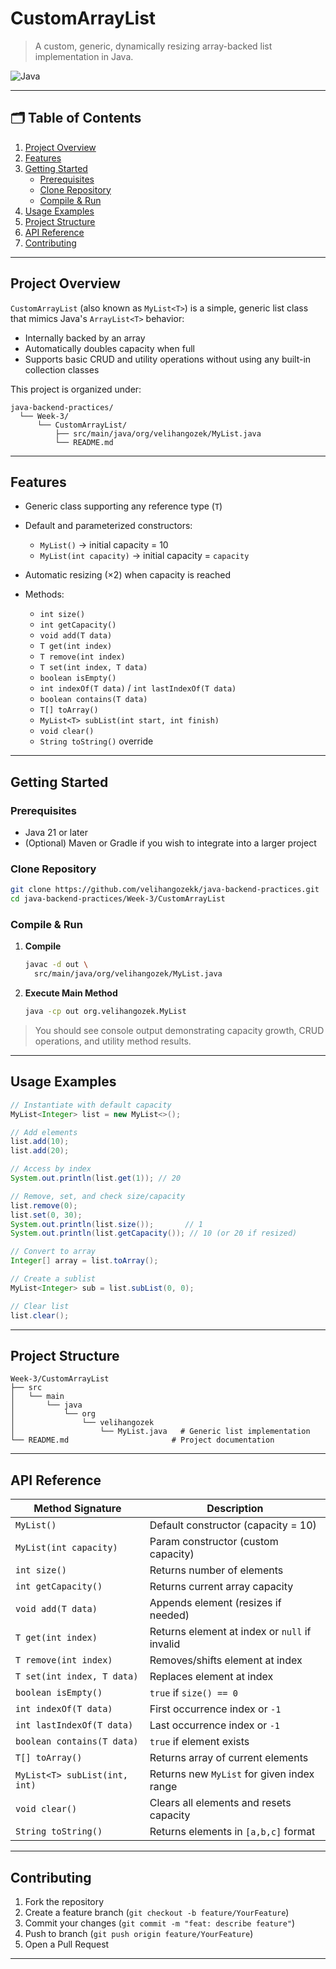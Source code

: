 # CustomArrayList

> A custom, generic, dynamically resizing array-backed list implementation in Java.

![Java](https://img.shields.io/badge/Java-21-purple.svg)

---

## 🗂️ Table of Contents

1. [Project Overview](#project-overview)
2. [Features](#features)
3. [Getting Started](#getting-started)
   * [Prerequisites](#prerequisites)
   * [Clone Repository](#clone-repository)
   * [Compile & Run](#compile--run)
4. [Usage Examples](#usage-examples)
5. [Project Structure](#project-structure)
6. [API Reference](#api-reference)
7. [Contributing](#contributing)

---

## Project Overview

`CustomArrayList` (also known as `MyList<T>`) is a simple, generic list class that mimics Java's `ArrayList<T>` behavior:

* Internally backed by an array
* Automatically doubles capacity when full
* Supports basic CRUD and utility operations without using any built-in collection classes

This project is organized under:

```
java-backend-practices/
  └── Week-3/
      └── CustomArrayList/
          ├── src/main/java/org/velihangozek/MyList.java
          └── README.md
```

---

## Features

* Generic class supporting any reference type (`T`)
* Default and parameterized constructors:

  * `MyList()` → initial capacity = 10
  * `MyList(int capacity)` → initial capacity = `capacity`
* Automatic resizing (×2) when capacity is reached
* Methods:

  * `int size()`
  * `int getCapacity()`
  * `void add(T data)`
  * `T get(int index)`
  * `T remove(int index)`
  * `T set(int index, T data)`
  * `boolean isEmpty()`
  * `int indexOf(T data)` / `int lastIndexOf(T data)`
  * `boolean contains(T data)`
  * `T[] toArray()`
  * `MyList<T> subList(int start, int finish)`
  * `void clear()`
  * `String toString()` override

---

## Getting Started

### Prerequisites

* Java 21 or later
* (Optional) Maven or Gradle if you wish to integrate into a larger project

### Clone Repository

```bash
git clone https://github.com/velihangozekk/java-backend-practices.git
cd java-backend-practices/Week-3/CustomArrayList
```

### Compile & Run

1. **Compile**

   ```bash
   javac -d out \
     src/main/java/org/velihangozek/MyList.java
   ```
2. **Execute Main Method**

   ```bash
   java -cp out org.velihangozek.MyList
   ```

> You should see console output demonstrating capacity growth, CRUD operations, and utility method results.

---

## Usage Examples

```java
// Instantiate with default capacity
MyList<Integer> list = new MyList<>();

// Add elements
list.add(10);
list.add(20);

// Access by index
System.out.println(list.get(1)); // 20

// Remove, set, and check size/capacity
list.remove(0);
list.set(0, 30);
System.out.println(list.size());       // 1
System.out.println(list.getCapacity()); // 10 (or 20 if resized)

// Convert to array
Integer[] array = list.toArray();

// Create a sublist
MyList<Integer> sub = list.subList(0, 0);

// Clear list
list.clear();
```

---

## Project Structure

```
Week-3/CustomArrayList
├── src
│   └── main
│       └── java
│           └── org
│               └── velihangozek
│                   └── MyList.java   # Generic list implementation
└── README.md                       # Project documentation
```

---

## API Reference

| Method Signature              | Description                                   |
| ----------------------------- | --------------------------------------------- |
| `MyList()`                    | Default constructor (capacity = 10)           |
| `MyList(int capacity)`        | Param constructor (custom capacity)           |
| `int size()`                  | Returns number of elements                    |
| `int getCapacity()`           | Returns current array capacity                |
| `void add(T data)`            | Appends element (resizes if needed)           |
| `T get(int index)`            | Returns element at index or `null` if invalid |
| `T remove(int index)`         | Removes/shifts element at index               |
| `T set(int index, T data)`    | Replaces element at index                     |
| `boolean isEmpty()`           | `true` if `size() == 0`                       |
| `int indexOf(T data)`         | First occurrence index or `-1`                |
| `int lastIndexOf(T data)`     | Last occurrence index or `-1`                 |
| `boolean contains(T data)`    | `true` if element exists                      |
| `T[] toArray()`               | Returns array of current elements             |
| `MyList<T> subList(int, int)` | Returns new `MyList` for given index range    |
| `void clear()`                | Clears all elements and resets capacity       |
| `String toString()`           | Returns elements in `[a,b,c]` format          |

---

## Contributing

1. Fork the repository
2. Create a feature branch (`git checkout -b feature/YourFeature`)
3. Commit your changes (`git commit -m "feat: describe feature"`)
4. Push to branch (`git push origin feature/YourFeature`)
5. Open a Pull Request

---